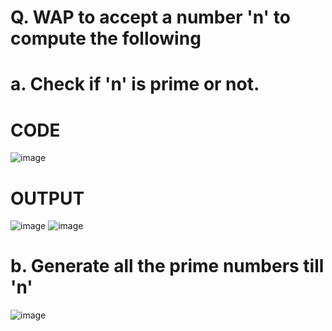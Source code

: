 # Q. WAP to accept a number 'n' to compute the following

# a. Check if 'n' is prime or not.
# CODE
![image](https://github.com/user-attachments/assets/4d55de10-e288-47bc-b9c9-ea419c132acd)

# OUTPUT
![image](https://github.com/user-attachments/assets/d59e775d-7c24-48f3-9b6c-10939096d56d)
![image](https://github.com/user-attachments/assets/5f0e2048-fdc9-47ee-941d-8129dc2bfccf)

# b. Generate all the prime numbers till 'n'
![image](https://github.com/user-attachments/assets/fa12918e-ea89-4d6e-9c9f-1fec76869cd4)

